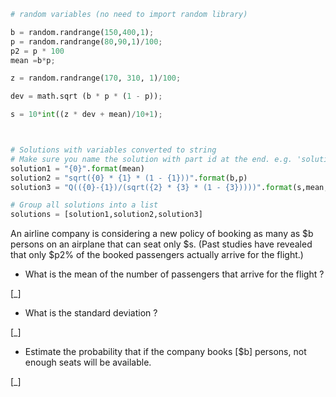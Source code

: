 ```python
# random variables (no need to import random library)

b = random.randrange(150,400,1);
p = random.randrange(80,90,1)/100;
p2 = p * 100
mean =b*p;

z = random.randrange(170, 310, 1)/100;

dev = math.sqrt (b * p * (1 - p));

s = 10*int((z * dev + mean)/10+1);



# Solutions with variables converted to string
# Make sure you name the solution with part id at the end. e.g. 'solution1' will be solution for part 1.
solution1 = "{0}".format(mean)
solution2 = "sqrt({0} * {1} * (1 - {1}))".format(b,p)
solution3 = "Q(({0}-{1})/(sqrt({2} * {3} * (1 - {3}))))".format(s,mean,b,p)

# Group all solutions into a list
solutions = [solution1,solution2,solution3]

```
An airline company is considering a new policy of booking as many as $b persons on an
airplane that can seat only $s.
(Past studies have revealed that only $p2% of the booked passengers actually arrive for the flight.)

* What is the mean of the number of passengers that arrive for the flight ? 

[_]

* What is the standard deviation ? 

[_]

* Estimate the probability that if the company books [$b] persons, not enough seats will be
available. 

[_]

